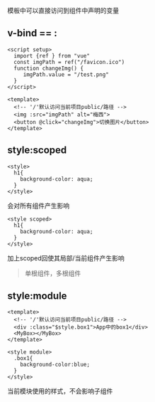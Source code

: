模板中可以直接访问到组件中声明的变量

## v-bind == :

```vue
<script setup>
  import {ref } from "vue"
  const imgPath = ref("/favicon.ico")
  function changeImg() {
     imgPath.value = "/test.png"
  }
</script>

<template>
  <!-- '/'默认访问当前项目public/路径 -->
  <img :src="imgPath" alt="梅西">
  <button @click="changeImg">切换图片</button>
</template>
```

## style:scoped

```
<style>
  h1{
    background-color: aqua;
  }
</style>
```

会对所有组件产生影响

```vue
<style scoped>
  h1{
    background-color: aqua;
  }
</style>
```

加上scoped回使其局部/当前组件产生影响

> 单根组件，多根组件

## style:module

```vue
<template>
  <!-- '/'默认访问当前项目public/路径 -->
  <div :class="$style.box1">App中的box1</div>
  <MyBox></MyBox>
</template>

<style module>
  .box1{
    background-color:blue;
  }
</style>
```

当前模块使用的样式，不会影响子组件

